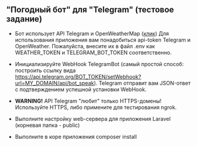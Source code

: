 ## "Погодный бот" для "Telegram" (тестовое задание)

- Бот использует API Telegram и OpenWeatherMap (<a href="https://openweathermap.org">клик</a>)
Для использования приложения вам понадобиться api-token Telegram и OpenWeather.
Пожалуйста, внесите их в файл .env как WEATHER_TOKEN и TELEGRAM_BOT_TOKEN соответственно.

- Инициализируйте WebHook TelegramBot (самый простой способ: построить ссылку вида
 https://api.telegram.org/BOT_TOKEN/setWebhook?url=MY_DOMAIN/api/bot_speak). Telegram 
 отправит вам JSON-ответ с подтверждением успешной установки WebHook.
 
 - <b>WARNING!</b> API Telegram "любит" только HTTPS-домены! Используйте HTTPS, либо
 примените для тестирования ngrok.
 
 - Выполните настройку web-сервера для приложения Laravel (корневая папка - public)
 
 - Выполните в коре приложения composer install
